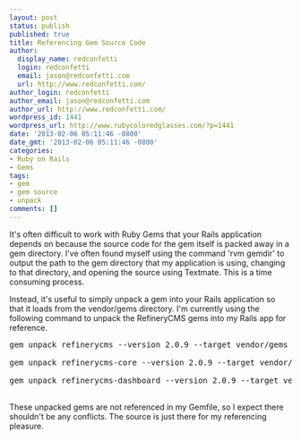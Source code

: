 ```yaml
---
layout: post
status: publish
published: true
title: Referencing Gem Source Code
author:
  display_name: redconfetti
  login: redconfetti
  email: jason@redconfetti.com
  url: http://www.redconfetti.com/
author_login: redconfetti
author_email: jason@redconfetti.com
author_url: http://www.redconfetti.com/
wordpress_id: 1441
wordpress_url: http://www.rubycoloredglasses.com/?p=1441
date: '2013-02-06 05:11:46 -0800'
date_gmt: '2013-02-06 05:11:46 -0800'
categories:
- Ruby on Rails
- Gems
tags:
- gem
- gem source
- unpack
comments: []
---
```

<p>It's often difficult to work with Ruby Gems that your Rails application depends on because the source code for the gem itself is packed away in a gem directory. I've often found myself using the command 'rvm gemdir' to output the path to the gem directory that my application is using, changing to that directory, and opening the source using Textmate. This is a time consuming process.</p>
<p>Instead, it's useful to simply unpack a gem into your Rails application so that it loads from the vendor/gems directory. I'm currently using the following command to unpack the RefineryCMS gems into my Rails app for reference.</p>
<pre class="brush:shell">gem unpack refinerycms --version 2.0.9 --target vendor/gems<br />
gem unpack refinerycms-core --version 2.0.9 --target vendor/gems<br />
gem unpack refinerycms-dashboard --version 2.0.9 --target vendor/gems</pre><br />
These unpacked gems are not referenced in my Gemfile, so I expect there shouldn't be any conflicts. The source is just there for my referencing pleasure.</p>
<p> </p>
